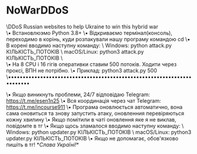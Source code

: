 # NoWarDDoS
\DDoS Russian websites to help Ukraine to win this hybrid war
\
\▪ Встановлюэмо Python 3.8+
\▪ Відкриваємо термінал(консоль), переходимо в корінь, куди розпакували нашу програму командою cd
\▪ В корені вводимо наступну команду: 
\  Windows: python attack.py КІЛЬКІСТЬ_ПОТОКІВ
\  macOS/Linux: python3 attack.py КІЛЬКІСТЬ_ПОТОКІВ
\  
\▪ На 8 CPU і 16 гігів оперативки ставим 500 потоків. Ходити через проксі, ВПН не потрібно.
\▪ Приклад: python3 attack.py 500
\
\▪▪▪▪▪▪▪▪▪▪▪▪▪▪▪▪▪▪▪▪▪▪▪▪▪▪▪▪▪▪▪▪▪▪▪▪▪▪▪▪▪▪▪▪▪▪▪▪▪▪▪▪▪▪▪▪▪▪▪▪▪▪▪▪▪▪▪▪▪▪▪

\▪ Якщо виникнуть проблеми, 24/7 відповідаю Telegram: https://t.me/esen1n25
\▪ Вся координація через чат Telegram: https://t.me/incourse911
\▪ Програма оновлюється автоматично, вона сама оновиться та знову запустить атаку, оновленния перевіряються кожну хвилину
\▪ Якщо помітили в чаті оновлення яке я не виклав, повідомте в тг
\▪ Якщо щось зламалося вводимо наступну команду:
\  Windows: python updater.py КІЛЬКІСТЬ_ПОТОКІВ
\  macOS/Linux: python3 updater.py КІЛЬКІСТЬ_ПОТОКІВ
\▪ Якщо не допомагає, обов'язково пишіть в тг!
\**Слава Україні!**
